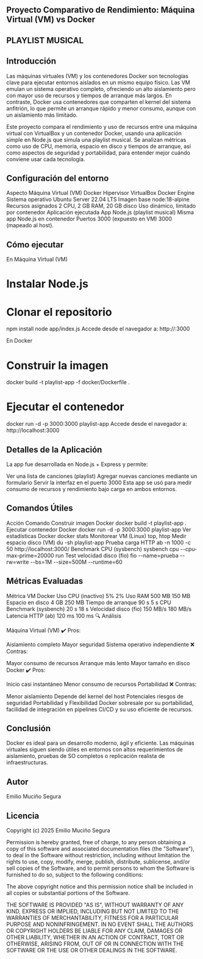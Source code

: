 ## Proyecto Comparativo de Rendimiento: Máquina Virtual (VM) vs Docker
## PLAYLIST MUSICAL

## Introducción
Las máquinas virtuales (VM) y los contenedores Docker son tecnologías clave para ejecutar entornos aislados en un mismo equipo físico. Las VM emulan un sistema operativo completo, ofreciendo un alto aislamiento pero con mayor uso de recursos y tiempos de arranque más largos. En contraste, Docker usa contenedores que comparten el kernel del sistema anfitrión, lo que permite un arranque rápido y menor consumo, aunque con un aislamiento más limitado.

Este proyecto compara el rendimiento y uso de recursos entre una máquina virtual con VirtualBox y un contenedor Docker, usando una aplicación simple en Node.js que simula una playlist musical. Se analizan métricas como uso de CPU, memoria, espacio en disco y tiempos de arranque, así como aspectos de seguridad y portabilidad, para entender mejor cuándo conviene usar cada tecnología.


## Configuración del entorno
Aspecto	Máquina Virtual (VM)	Docker
Hipervisor	VirtualBox	Docker Engine
Sistema operativo	Ubuntu Server 22.04 LTS	Imagen base node:18-alpine
Recursos asignados	2 CPU, 2 GB RAM, 20 GB disco	Uso dinámico, limitado por contenedor
Aplicación ejecutada	App Node.js (playlist musical)	Misma app Node.js en contenedor
Puertos	3000 (expuesto en VM)	3000 (mapeado al host).

## Cómo ejecutar

En Máquina Virtual (VM)
# Instalar Node.js
# Clonar el repositorio
npm install
node app/index.js
Accede desde el navegador a:
http://<ip-vm>:3000

En Docker
# Construir la imagen
docker build -t playlist-app -f docker/Dockerfile .

# Ejecutar el contenedor
docker run -d -p 3000:3000 playlist-app
Accede desde el navegador a:
http://localhost:3000

## Detalles de la Aplicación
La app fue desarrollada en Node.js + Express y permite:

Ver una lista de canciones (playlist)
Agregar nuevas canciones mediante un formulario
Servir la interfaz en el puerto 3000
Esta app se usó para medir consumo de recursos y rendimiento bajo carga en ambos entornos.

## Comandos Útiles
Acción	Comando
Construir imagen Docker	docker build -t playlist-app .
Ejecutar contenedor Docker	docker run -d -p 3000:3000 playlist-app
Ver estadísticas Docker	docker stats
Monitorear VM (Linux)	top, htop
Medir espacio disco (VM)	du -sh playlist-app
Prueba carga HTTP	ab -n 1000 -c 50 http://localhost:3000/
Benchmark CPU (sysbench)	sysbench cpu --cpu-max-prime=20000 run
Test velocidad disco (fio)	fio --name=prueba --rw=write --bs=1M --size=500M --runtime=60

## Métricas Evaluadas
Métrica	VM	Docker
Uso CPU (inactivo)	5%	2%
Uso RAM	500 MB	150 MB
Espacio en disco	4 GB	250 MB
Tiempo de arranque	90 s	5 s
CPU Benchmark (sysbench)	20 s	18 s
Velocidad disco (fio)	150 MB/s	180 MB/s
Latencia HTTP (ab)	120 ms	100 ms
🔍 Análisis

Máquina Virtual (VM)
✔️ Pros:

Aislamiento completo
Mayor seguridad
Sistema operativo independiente
❌ Contras:

Mayor consumo de recursos
Arranque más lento
Mayor tamaño en disco
Docker
✔️ Pros:

Inicio casi instantáneo
Menor consumo de recursos
Portabilidad
❌ Contras:

Menor aislamiento
Depende del kernel del host
Potenciales riesgos de seguridad
Portabilidad y Flexibilidad
Docker sobresale por su portabilidad, facilidad de integración en pipelines CI/CD y su uso eficiente de recursos.

## Conclusión
Docker es ideal para un desarrollo moderno, ágil y eficiente.
Las máquinas virtuales siguen siendo útiles en entornos con altos requerimientos de aislamiento, pruebas de SO completos o replicación realista de infraestructuras.

## Autor
Emilio Muciño Segura

## Licencia
Copyright (c) 2025 Emilio Muciño Segura

Permission is hereby granted, free of charge, to any person obtaining a copy
of this software and associated documentation files (the "Software"), to deal
in the Software without restriction, including without limitation the rights
to use, copy, modify, merge, publish, distribute, sublicense, and/or sell
copies of the Software, and to permit persons to whom the Software is
furnished to do so, subject to the following conditions:

The above copyright notice and this permission notice shall be included in all
copies or substantial portions of the Software.

THE SOFTWARE IS PROVIDED "AS IS", WITHOUT WARRANTY OF ANY KIND, EXPRESS OR
IMPLIED, INCLUDING BUT NOT LIMITED TO THE WARRANTIES OF MERCHANTABILITY,
FITNESS FOR A PARTICULAR PURPOSE AND NONINFRINGEMENT. IN NO EVENT SHALL THE
AUTHORS OR COPYRIGHT HOLDERS BE LIABLE FOR ANY CLAIM, DAMAGES OR OTHER
LIABILITY, WHETHER IN AN ACTION OF CONTRACT, TORT OR OTHERWISE, ARISING FROM,
OUT OF OR IN CONNECTION WITH THE SOFTWARE OR THE USE OR OTHER DEALINGS IN THE
SOFTWARE.

